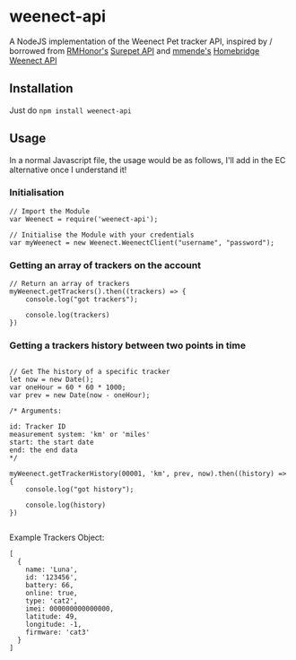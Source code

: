 # weenect-api
A NodeJS implementation of the Weenect Pet tracker API, inspired by / borrowed from [RMHonor's](https://github.com/RMHonor) [Surepet API](https://github.com/RMHonor/sure-pet-care) and [mmende's](https://github.com/mmende) [Homebridge Weenect API](https://github.com/mmende/homebridge-weenect/)

## Installation

Just do `npm install weenect-api`


## Usage

In a normal Javascript file, the usage would be as follows, I'll add in the EC alternative once I understand it!

### Initialisation
```
// Import the Module
var Weenect = require('weenect-api');

// Initialise the Module with your credentials
var myWeenect = new Weenect.WeenectClient("username", "password");

```

### Getting an array of trackers on the account
```
// Return an array of trackers
myWeenect.getTrackers().then((trackers) => {
    console.log("got trackers");

    console.log(trackers)
})
```

### Getting a trackers history between two points in time

```

// Get The history of a specific tracker
let now = new Date();
var oneHour = 60 * 60 * 1000;
var prev = new Date(now - oneHour);

/* Arguments:

id: Tracker ID
measurement system: 'km' or 'miles'
start: the start date
end: the end data
*/

myWeenect.getTrackerHistory(00001, 'km', prev, now).then((history) => {
    console.log("got history");

    console.log(history)
})


```


Example Trackers Object:

```
[
  {
    name: 'Luna',
    id: '123456',
    battery: 66,
    online: true,
    type: 'cat2',
    imei: 000000000000000,
    latitude: 49,
    longitude: -1,
    firmware: 'cat3'
  }
]
```